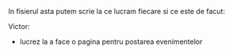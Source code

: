 In fisierul asta putem scrie la ce lucram fiecare si ce este de facut:

Victor:
- lucrez la a face o pagina pentru postarea evenimentelor


